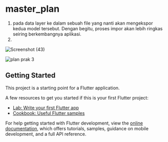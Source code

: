 # master_plan

1. pada data layer ke dalam sebuah file yang nanti akan mengekspor kedua model tersebut. Dengan begitu, proses impor akan lebih ringkas seiring berkembangnya aplikasi.
2. 
![Screenshot (43)](https://github.com/user-attachments/assets/49ec0344-5491-48b2-86a5-5a6f1cc6b497)

![plan prak 3](https://github.com/user-attachments/assets/f08840cd-7322-46bf-9c79-e6e24e74ded2)


## Getting Started

This project is a starting point for a Flutter application.

A few resources to get you started if this is your first Flutter project:

- [Lab: Write your first Flutter app](https://docs.flutter.dev/get-started/codelab)
- [Cookbook: Useful Flutter samples](https://docs.flutter.dev/cookbook)

For help getting started with Flutter development, view the
[online documentation](https://docs.flutter.dev/), which offers tutorials,
samples, guidance on mobile development, and a full API reference.
